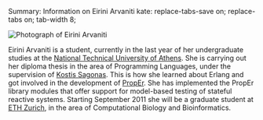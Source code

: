 Summary: Information on Eirini Arvaniti
kate: replace-tabs-save on; replace-tabs on; tab-width 8;

![Photograph of Eirini Arvaniti](/images/eirini.jpg "Eirini Arvaniti")

Eirini Arvaniti is a student, currently in the last year of her undergraduate
studies at the [National Technical University of Athens][ntua]. She is carrying
out her diploma thesis in the area of Programming Languages, under the
supervision of [Kostis Sagonas][kostis]. This is how she learned about
Erlang and  got involved in the development of [PropEr][proper]. She has
implemented the PropEr library modules that offer support for model-based
testing of stateful reactive systems. Starting September 2011 she will be a
graduate student at [ETH Zurich][eth], in the area of Computational Biology and
Bioinformatics.

[ntua]: http://www.ntua.gr/
[kostis]: Kostis_Sagonas.html
[proper]: http://proper.softlab.ntua.gr
[eth]: http://www.ethz.ch/index_EN